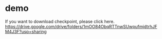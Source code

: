 # demo

If you want to download checkpoint, please click here. https://drive.google.com/drive/folders/1mOO84ObqRTTnwSUwpufmjdtrhJFM4J3F?usp=sharing
